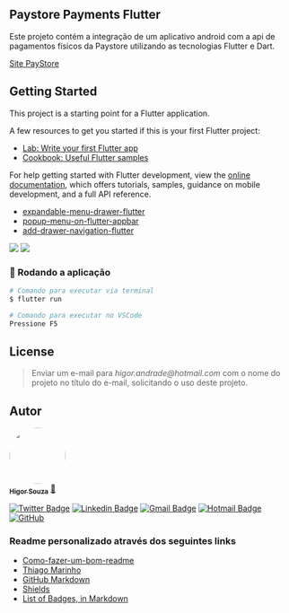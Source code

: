 <h2>Paystore Payments Flutter</h2>

Este projeto contém a integração de um aplicativo android com a api de pagamentos físicos da Paystore utilizando as tecnologias Flutter e Dart.

[Site PayStore](https://www.paystore.com.br/)

## Getting Started

This project is a starting point for a Flutter application.

A few resources to get you started if this is your first Flutter project:

- [Lab: Write your first Flutter app](https://docs.flutter.dev/get-started/codelab)
- [Cookbook: Useful Flutter samples](https://docs.flutter.dev/cookbook)

For help getting started with Flutter development, view the
[online documentation](https://docs.flutter.dev/), which offers tutorials,
samples, guidance on mobile development, and a full API reference.



- [expandable-menu-drawer-flutter](https://www.fluttercampus.com/guide/333/add-expandable-menu-drawer-flutter/)
- [popup-menu-on-flutter-appbar](https://www.fluttercampus.com/guide/223/popup-menu-on-flutter-appbar/)
- [add-drawer-navigation-flutter](https://www.fluttercampus.com/guide/332/add-drawer-navigation-flutter/)



<img src="https://lh3.googleusercontent.com/pw/ADCreHcMabWTNNaFeduquHX2GYcbqPWUYheFVfxEsVtfKUpz7Q9RAmKXvxSTi7ON_wEz48XkVm0ZmQVJaaSXLfOHiIjEKugxFga4cee4KVluKI4Rl9RUIsasBfq-LsdrBnWMUGUbuUt5gWRqsMhfC_EqRRFtHe5m0XG4s8kBFKwN_k3cRiwBoRdOYLKKFuGJ9HFhwRc5J0zoMNa7_ESAnd_1pJXU20whf_A_2S79Gv0MzbR9tzT9YMnUX_lWgLuOxJM1Znvqkd387GN_Sl-pnterMFyvZSpxlylpZODfN_P9wCOFbJIGexAx7I3o5fklvlUPi33AU-DiLGCpR0pECGM7cxinhgrgwjkY4C6DIK71sh0akmq9gCNqfH-Y0phFK82oXT7quDjqweUOb9vRMN8v81KagL1RmFMzxkfZC_xIjOUq_3ISNH5rr4kK944okz7jb_mjRYo8Z3LrTv_NdhZplqGKkTDMlDnrZaBM5gw8V5f10sJpaed7tYMM2TP2Uh8DxStAff-OUZga63owdlnPzuFDDPmRexkilVKV2X1LGVQVLiKHrXKBFOqfohAYQ6o62lc-EStOGVMBtUvivdZyazr1u9-VNKDzwcrydvphdNnHlAmHlw6O5Rd1AoaQ4b3Y4wrT37vjj5XqBA1o3ziMYB_VIO8xyBJ7_9r1DZby1Tc7JjQ2YBGxVn39--Q6oNM2Uk575IQwNbu0q4wVNBumxYe6uJ_ZQi8pVmtPtyl43A3QNi-FoKfYVBFIeYuOWF660DsvGUqa-rMUwdiRTnw3b3gFTlzGjOCB3C-hIXhdP3hZ6pKToB7XPwb7xVj9Xbh2xdm9V64KIYhFksghbadYTxp8ul399XrlBrDunvwlxc1q8uTdgXRcI-9vI7CtWD5GHjIeaVeKCV67s021xFJVYQ=w473-h333-no?authuser=0">

<img src="https://lh3.googleusercontent.com/pw/ADCreHe-XVCSQPp7QWISSkRXAaBB8qhadCPJYVKeQxsYwzXgJr4Rjy1KGQW8uV0hXae5yuMMufpbD2FYDxAEEvI8SUUTfkM8yDIbEVcIjhng2d_6uLCSyovMkdSAg1y66fCHsBhxsdunZaqFq8E4U3_TxSVIXyq5I6LeiWsmfq9ka5jKiV4h-ZSHjPg8s54rT8fZ6gW5NeZZ238M8lZ9YYO8G0Dx30F1LZRfpyVvm8uviPbvB7l3hRR6B5_cDKSpeN6WNSCkvycdCcwarrw1PWGFb2w_VJvyHR_TcqdFNpXiURgGYJel92Tz-lpvbjQu_EmiYH9hepZaiTUeHVER0sKlQyCxPprMTFBtePUKqEUdwTIgO7v78Rmkd2H9QkkKw5IBGZtZ-K1msjZEkOjLCGDMUu3ZM6WGX-bkBfvrUKlZJLwm3xZ1bG_tXfKcmUdboBpWRUOLKqkgW3vCWGmmaORe92E0wY5cL3PsO_darMFhDWnUzxGChxi9lYdq3gh3E-5654X6mIxRBlwzpdpTooU-wZMmB0xHSnPKCzMZKTV0dPwgP28jDUugkc3B2W6s1OcM5bfqwXGLiNGC12_tKqVgfrrm1IeRdpQfWIbrkyU4e9wvIP6nw-9q533AT_ngOquAi8oW-MJaJOxj9P0naiMikuQLeB9P-USbCRMmvr_Axaa3du0Lyvje098Qx6FSDvTrLEPLAEjUBKDFkUH1OJ05mRiNSsJN7ly7sXGyoEKn1e4Ydl_O6-jmjsVAK_9ML6Y97u_IB_6IWweQ51XBFQ0KN-FCaLJIuxPVugesxCX83KRtm8Nm1wUa0lCCpOGKoGoasxZQXHr-11BuF5haEoJ-aroZBnSbqfsCm492x-2Y856ILZcXIlRR3si8jWgg-2tARlO6i41CyAi8Q4cd3KtNAw=w470-h333-no?authuser=0">

### 🎲 Rodando a aplicação

```bash
# Comando para executar via terminal
$ flutter run
```

```bash
# Comando para executar no VSCode
Pressione F5
```

## License
>Enviar um e-mail para _higor.andrade@hotmail.com_ com o nome do projeto no título do
> e-mail, solicitando o uso deste projeto.

Autor
---

<a href="https://github.com/souzarogih">
 <img style="border-radius: 50%;" src="https://avatars.githubusercontent.com/u/33656742?v=4" width="100px;" alt=""/>
 <br />
 <sub><b>Higor Souza</b></sub></a> <a href="https://github.com/souzarogih" title="Rocketseat">🚀</a>


[![Twitter Badge](https://img.shields.io/badge/-@HigorSouza04-1ca0f1?style=flat-square&labelColor=1ca0f1&logo=twitter&logoColor=white&link=https://twitter.com/HigorSouza04)](https://twitter.com/i/redirect?url=https%3A%2F%2Ftwitter.com%2FHigorSouza04&t=1&cn=bG9naW5fbm90aWZpY2F0aW9uX2VtYWls&sig=a0e0273dce32a5c70e3ef154782b2ce5c4a5ef53&iid=cb7ce91830aa4ed4a58b1b4e7edbbfff&uid=343469291&nid=296+1)
[![Linkedin Badge](https://img.shields.io/badge/-HigorSouza-blue?style=flat-square&logo=Linkedin&logoColor=white&link=https:https://www.linkedin.com/in/higor-souza-aab27051/)](https://www.linkedin.com/in/higor-souza-aab27051/)
[![Gmail Badge](https://img.shields.io/badge/-rogih.andrade@gmail.com-c14438?style=flat-square&logo=Gmail&logoColor=white&link=mailto:rogih.andrade@gmail.com)](mailto:rogih.andrade@gmail.com)
[![Hotmail Badge](https://img.shields.io/badge/-Hotmail-0078D4?style=flat-square&amp;logo=microsoft-outlook&amp;logoColor=white&amp;link=mailto:higor.andrade@hotmail.com)](mailto:higor.andrade@hotmail.com)
[![GitHub](https://badgen.net/badge/icon/github?icon=github&label)](https://github.com/souzarogih)

### Readme personalizado através dos seguintes links

- [Como-fazer-um-bom-readme](https://blog.rocketseat.com.br/como-fazer-um-bom-readme/)
- [Thiago Marinho](https://gist.github.com/tgmarinho/931ce1ad6de9c24c7f3b6d7848de9fbd)
- [GitHub Markdown](https://github.com/ekalinin/github-markdown-toc#table-of-contents)
- [Shields](https://shields.io/)
- [List of Badges, in Markdown](https://github.com/Naereen/badges)